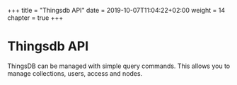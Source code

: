 +++
title = "Thingsdb API"
date = 2019-10-07T11:04:22+02:00
weight = 14
chapter = true
+++

# Thingsdb API

ThingsDB can be managed with simple query commands. This allows you to manage
collections, users, access and nodes.